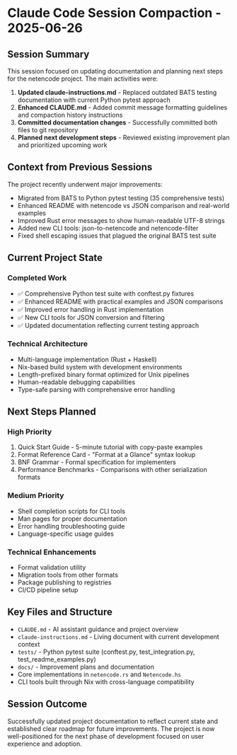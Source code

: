 # Claude Code Session Compaction - 2025-06-26

## Session Summary

This session focused on updating documentation and planning next steps for the netencode project. The main activities were:

1. **Updated claude-instructions.md** - Replaced outdated BATS testing documentation with current Python pytest approach
2. **Enhanced CLAUDE.md** - Added commit message formatting guidelines and compaction history instructions
3. **Committed documentation changes** - Successfully committed both files to git repository
4. **Planned next development steps** - Reviewed existing improvement plan and prioritized upcoming work

## Context from Previous Sessions

The project recently underwent major improvements:
- Migrated from BATS to Python pytest testing (35 comprehensive tests)
- Enhanced README with netencode vs JSON comparison and real-world examples
- Improved Rust error messages to show human-readable UTF-8 strings
- Added new CLI tools: json-to-netencode and netencode-filter
- Fixed shell escaping issues that plagued the original BATS test suite

## Current Project State

### Completed Work
- ✅ Comprehensive Python test suite with conftest.py fixtures
- ✅ Enhanced README with practical examples and JSON comparisons
- ✅ Improved error handling in Rust implementation
- ✅ New CLI tools for JSON conversion and filtering
- ✅ Updated documentation reflecting current testing approach

### Technical Architecture
- Multi-language implementation (Rust + Haskell)
- Nix-based build system with development environments
- Length-prefixed binary format optimized for Unix pipelines
- Human-readable debugging capabilities
- Type-safe parsing with comprehensive error handling

## Next Steps Planned

### High Priority
1. Quick Start Guide - 5-minute tutorial with copy-paste examples
2. Format Reference Card - "Format at a Glance" syntax lookup
3. BNF Grammar - Formal specification for implementers
4. Performance Benchmarks - Comparisons with other serialization formats

### Medium Priority
- Shell completion scripts for CLI tools
- Man pages for proper documentation
- Error handling troubleshooting guide
- Language-specific usage guides

### Technical Enhancements
- Format validation utility
- Migration tools from other formats
- Package publishing to registries
- CI/CD pipeline setup

## Key Files and Structure

- `CLAUDE.md` - AI assistant guidance and project overview
- `claude-instructions.md` - Living document with current development context
- `tests/` - Python pytest suite (conftest.py, test_integration.py, test_readme_examples.py)
- `docs/` - Improvement plans and documentation
- Core implementations in `netencode.rs` and `Netencode.hs`
- CLI tools built through Nix with cross-language compatibility

## Session Outcome

Successfully updated project documentation to reflect current state and established clear roadmap for future improvements. The project is now well-positioned for the next phase of development focused on user experience and adoption.